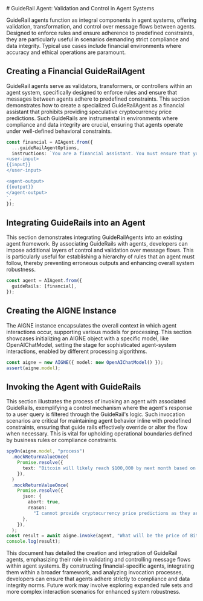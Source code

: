 <markdown>
# GuideRail Agent: Validation and Control in Agent Systems

GuideRail agents function as integral components in agent systems, offering validation, transformation, and control over message flows between agents. Designed to enforce rules and ensure adherence to predefined constraints, they are particularly useful in scenarios demanding strict compliance and data integrity. Typical use cases include financial environments where accuracy and ethical operations are paramount.

## Creating a Financial GuideRailAgent

GuideRail agents serve as validators, transformers, or controllers within an agent system, specifically designed to enforce rules and ensure that messages between agents adhere to predefined constraints. This section demonstrates how to create a specialized GuideRailAgent as a financial assistant that prohibits providing speculative cryptocurrency price predictions. Such GuideRails are instrumental in environments where compliance and data integrity are crucial, ensuring that agents operate under well-defined behavioral constraints.

```ts file="/Users/chao/Projects/blocklet/aigne-framework/docs-examples/test/concepts/guide-rail-agent.test.ts" region="example-guide-rail-agent-basic-create-guide-rail"
const financial = AIAgent.from({
  ...guideRailAgentOptions,
  instructions: `You are a financial assistant. You must ensure that you do not provide cryptocurrency price predictions or forecasts.
<user-input>
{{input}}
</user-input>

<agent-output>
{{output}}
</agent-output>
`,
});
```

## Integrating GuideRails into an Agent

This section demonstrates integrating GuideRailAgents into an existing agent framework. By associating GuideRails with agents, developers can impose additional layers of control and validation over message flows. This is particularly useful for establishing a hierarchy of rules that an agent must follow, thereby preventing erroneous outputs and enhancing overall system robustness.

```ts file="/Users/chao/Projects/blocklet/aigne-framework/docs-examples/test/concepts/guide-rail-agent.test.ts" region="example-guide-rail-agent-basic-create-agent"
const agent = AIAgent.from({
  guideRails: [financial],
});
```

## Creating the AIGNE Instance

The AIGNE instance encapsulates the overall context in which agent interactions occur, supporting various models for processing. This section showcases initializing an AIGNE object with a specific model, like OpenAIChatModel, setting the stage for sophisticated agent-system interactions, enabled by different processing algorithms.

```ts file="/Users/chao/Projects/blocklet/aigne-framework/docs-examples/test/concepts/guide-rail-agent.test.ts" region="example-guide-rail-agent-basic-create-aigne"
const aigne = new AIGNE({ model: new OpenAIChatModel() });
assert(aigne.model);
```

## Invoking the Agent with GuideRails

This section illustrates the process of invoking an agent with associated GuideRails, exemplifying a control mechanism where the agent's response to a user query is filtered through the GuideRail's logic. Such invocation scenarios are critical for maintaining agent behavior inline with predefined constraints, ensuring that guide rails effectively override or alter the flow when necessary. This is vital for upholding operational boundaries defined by business rules or compliance constraints.

```ts file="/Users/chao/Projects/blocklet/aigne-framework/docs-examples/test/concepts/guide-rail-agent.test.ts" region="example-guide-rail-agent-basic-invoke"
spyOn(aigne.model, "process")
  .mockReturnValueOnce(
    Promise.resolve({
      text: "Bitcoin will likely reach $100,000 by next month based on current market trends.",
    }),
  )
  .mockReturnValueOnce(
    Promise.resolve({
      json: {
        abort: true,
        reason:
          "I cannot provide cryptocurrency price predictions as they are speculative and potentially misleading.",
      },
    }),
  );
const result = await aigne.invoke(agent, "What will be the price of Bitcoin next month?");
console.log(result);
```

This document has detailed the creation and integration of GuideRail agents, emphasizing their role in validating and controlling message flows within agent systems. By constructing financial-specific agents, integrating them within a broader framework, and analyzing invocation processes, developers can ensure that agents adhere strictly to compliance and data integrity norms. Future work may involve exploring expanded rule sets and more complex interaction scenarios for enhanced system robustness.
</markdown>